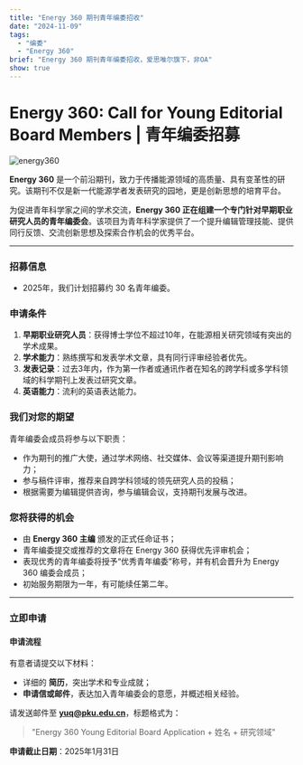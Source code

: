 ```yaml
---
title: "Energy 360 期刊青年编委招收"
date: "2024-11-09"
tags:
  - "编委"
  - "Energy 360"
brief: "Energy 360 期刊青年编委招收，爱思唯尔旗下，非OA"
show: true
---
```


# Energy 360: Call for Young Editorial Board Members | 青年编委招募

![energy360](../images/research/energy360/Energy360.webp)


**Energy 360** 是一个前沿期刊，致力于传播能源领域的高质量、具有变革性的研究。该期刊不仅是新一代能源学者发表研究的园地，更是创新思想的培育平台。

为促进青年科学家之间的学术交流，**Energy 360 正在组建一个专门针对早期职业研究人员的青年编委会**。该项目为青年科学家提供了一个提升编辑管理技能、提供同行反馈、交流创新思想及探索合作机会的优秀平台。

---

### 招募信息

- 2025年，我们计划招募约 30 名青年编委。

### 申请条件

1. **早期职业研究人员**：获得博士学位不超过10年，在能源相关研究领域有突出的学术成果。
2. **学术能力**：熟练撰写和发表学术文章，具有同行评审经验者优先。
3. **发表记录**：过去3年内，作为第一作者或通讯作者在知名的跨学科或多学科领域的科学期刊上发表过研究文章。
4. **英语能力**：流利的英语表达能力。

### 我们对您的期望

青年编委会成员将参与以下职责：

- 作为期刊的推广大使，通过学术网络、社交媒体、会议等渠道提升期刊影响力；
- 参与稿件评审，推荐来自跨学科领域的领先研究人员的投稿；
- 根据需要为编辑提供咨询，参与编辑会议，支持期刊发展与改进。

### 您将获得的机会

- 由 **Energy 360 主编** 颁发的正式任命证书；
- 青年编委提交或推荐的文章将在 Energy 360 获得优先评审机会；
- 表现优秀的青年编委将授予“优秀青年编委”称号，并有机会晋升为 Energy 360 编委会成员；
- 初始服务期限为一年，有可能续任第二年。

---

### 立即申请

#### 申请流程
有意者请提交以下材料：

- 详细的 **简历**，突出学术和专业成就；
- **申请信或邮件**，表达加入青年编委会的意愿，并概述相关经验。

请发送邮件至 **yuq@pku.edu.cn**，标题格式为：

> "Energy 360 Young Editorial Board Application + 姓名 + 研究领域"

**申请截止日期**：2025年1月31日
